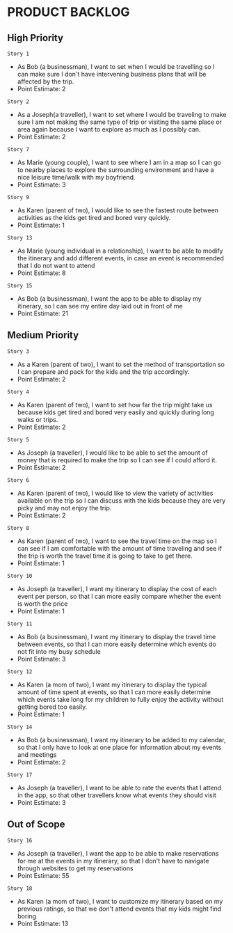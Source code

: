 # PRODUCT BACKLOG #

## High Priority ##
`Story 1` 
  - As Bob (a businessman), I want to set when I would be travelling so I can make sure I don't have intervening business plans that will be affected by the trip.
  - Point Estimate: 2
  
`Story 2` 
  - As a Joseph(a traveller), I want to set where I would be traveling to make sure I am not making the same type of trip or visiting the same place or area again because I want to explore as much as I possibly can.
  - Point Estimate: 2  
  
`Story 7` 
  - As Marie (young couple), I want to see where I am in a map so I can go to nearby places to explore the surrounding environment and have a nice leisure time/walk with my boyfriend.
  - Point Estimate: 3

`Story 9` 
  - As Karen (parent of two), I would like to see the fastest route between activities as the kids get tired and bored very quickly.
  - Point Estimate: 1
 
`Story 13` 
  - As Marie (young individual in a relationship), I want to be able to modify the itinerary and add different events, in case an event is recommended that I do not want to attend
  - Point Estimate: 8

`Story 15` 
  - As Bob (a businessman), I want the app to be able to display my itinerary, so I can see my entire day laid out in front of me
  - Point Estimate: 21
  
## Medium Priority
`Story 3` 
  - As a Karen (parent of two), I want to set the method of transportation so I can prepare and pack for the kids and the trip accordingly.
  - Point Estimate: 2
  
`Story 4` 
  - As Karen (parent of two), I want to set how far the trip might take us because kids get tired and bored very easily and quickly during long walks or trips.
  - Point Estimate: 2
  
`Story 5` 
  - As Joseph (a traveller), I would like to be able to set the amount of money that is required to make the trip so I can see if I could afford it.
  - Point Estimate: 2
  
`Story 6` 
  - As Karen (parent of two), I would like to view the variety of activities available on the trip so I can discuss with the kids because they are very picky and may not enjoy the trip.
  - Point Estimate: 2
  
`Story 8` 
  - As Karen (parent of two), I want to see the travel time on the map so I can see if I am comfortable with the amount of time traveling and see if the trip is worth the travel time it is going to take to get there.
  - Point Estimate: 1

`Story 10` 
  - As Joseph (a traveller), I want my itinerary to display the cost of each event per person, so that I can more easily compare whether the event is worth the price
  - Point Estimate: 1
  
`Story 11` 
  - As Bob (a businessman), I want my itinerary to display the travel time between events, so that I can more easily determine which events do not fit into my busy schedule
  - Point Estimate: 3
  
`Story 12` 
  - As Karen (a mom of two), I want my itinerary to display the typical amount of time spent at events, so that I can more easily determine which events take long for my children to fully enjoy the activity without getting bored too easily.
  - Point Estimate: 1
  
`Story 14` 
  - As Bob (a businessman), I want my itinerary to be added to my calendar, so that I only have to look at one place for information about my events and meetings
  - Point Estimate: 2

`Story 17` 
  - As Joseph (a traveller), I want to be able to rate the events that I attend in the app, so that other travellers know what events they should visit
  - Point Estimate: 3

## Out of Scope ##
`Story 16` 
  - As Joseph (a traveller), I want the app to be able to make reservations for me at the events in my itinerary, so that I don't have to navigate through websites to get my reservations
  - Point Estimate: 55

`Story 18` 
  - As Karen (a mom of two), I want to customize my itinerary based on my previous ratings, so that we don't attend events that my kids might find boring
  - Point Estimate: 13
